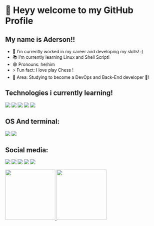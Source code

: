 # 👋 Heyy welcome to my GitHub Profile
##  My name is Aderson!!

- 🔭 I’m currently worked in my career and developing my skills! :)
- 📚 I’m currently learning Linux and Shell Script!
- 😄 Pronouns: he/him
- ⚡ Fun fact: I love play Chess !
- 🔧 Area: Studying to become a DevOps and Back-End developer 👊!

## Technologies i currently learning!

<img src="https://img.shields.io/badge/Shell_Script-121011?style=for-the-badge&logo=gnu-bash&logoColor=white" /> <img src="https://img.shields.io/badge/C-00599C?style=for-the-badge&logo=c&logoColor=white" /> <img src="https://img.shields.io/badge/Rust-black?style=for-the-badge&logo=rust&logoColor=#E57324" /> <img src="https://img.shields.io/badge/Git-E34F26?style=for-the-badge&logo=git&logoColor=white" /> <img src="https://img.shields.io/badge/Linux-E34F26?style=for-the-badge&logo=linux&logoColor=white" /> 

## OS And terminal:
<img src="https://img.shields.io/badge/Arch_Linux-1793D1?style=for-the-badge&logo=arch-linux&logoColor=white"/> <img src="https://img.shields.io/badge/alacritty-F46D01?style=for-the-badge&logo=alacritty&logoColor=white"/>

## Social media:
<a href="https://instagram.com/aderson.bertim" target="_blank"><img src="https://img.shields.io/badge/-Instagram-%23E4405F?style=for-the-badge&logo=instagram&logoColor=white" target="_blank"></a> <a href="https://twitter.com/aderson_bertim" target="_blank"><img src="https://img.shields.io/badge/Twitter-1DA1F2?style=for-the-badge&logo=twitter&logoColor=white" target="_blank"></a> <a href="https://www.reddit.com/user/aderson28" target="_blank"><img src="https://img.shields.io/badge/Reddit-FF4500?style=for-the-badge&logo=reddit&logoColor=white" target="_blank"></a> <a href="https://stackoverflow.com/users/17944501/aderson-bertim?tab=profile" target="_blank"><img src="https://img.shields.io/badge/Stack_Overflow-FE7A16?style=for-the-badge&logo=stack-overflow&logoColor=white" target="_blank"></a> <a href="https://dev.to/adersonbertim" target="_blank"><img src="https://img.shields.io/badge/dev.to-0A0A0A?style=for-the-badge&logo=dev.to&logoColor=white" target="_blank"></a>

<div>
  <a href="https://github.com/adersonbertim">
  <img height="160em" src="https://github-readme-stats.vercel.app/api/top-langs/?username=adersonbertim&layout=compact&langs_count=7&theme=dracula"/> 
  <img height="160em" src="https://github-readme-stats.vercel.app/api?username=adersonbertim&show_icons=true&theme=dracula&include_all_commits=true&count_private=true"/>
</div>
